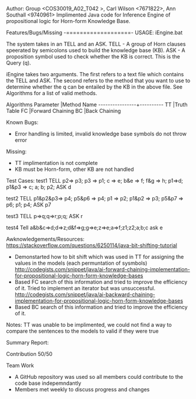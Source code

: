Author: Group <COS30019_A02_T042 >, Carl Wilson <7671822>, Ann Southall <9740961>
Implimented Java code for Inference Engine of propositional logic for Horn-form Knowledge Base.

Features/Bugs/Missing
-===================-
USAGE:
	iEngine.bat <file> <method>

The system takes in an TELL and an ASK.
TELL - A group of Horn clauses speerated by semicolons used to build the knowledge base (KB).
ASK - A proposition symbol used to check whether the KB is correct. This is the Query (q).

iEngine takes two arguments.
The first refers to a text file which contains the TELL and ASK.
The second refers to the method that you want to use to determine whether the q can be entailed by the KB in the above file. See Algorithms for a list of valid methods.

Algorithms
Parameter	|Method Name
----------------+----------
TT		|Truth Table
FC		|Forward Chaining
BC		|Back Chaining


Known Bugs:
 - Error handling is limited, invalid knowledge base symbols do not throw error

Missing:
 - TT implimentation is not complete
 - KB must be Horn-form, other KB are not handled

Test Cases:
test1
TELL
p2=> p3; p3 => p1; c => e; b&e => f; f&g => h; p1=>d; p1&p3 => c; a; b; p2;
ASK
d

test2
TELL
p1&p2&p3=> p4; p5&p6 => p4; p1 => p2; p1&p2 => p3; p5&p7 => p6; p1; p4;
ASK
p7

test3
TELL
p=>q;q=>r;p;q;
ASK
r

test4
Tell
a&b&c=>d;d=>z;d&f=>g;g=>e;z=>e;a=>f;z1;z2;a;b;c
ask
e

Awknowledgements/Resources:
https://stackoverflow.com/questions/6250114/java-bit-shifting-tutorial
- Demonstarted how to bit shift which was used in TT for assigning the values in the models (each permuntation of sysmbols)
http://codegists.com/snippet/java/ai-forward-chaining-implementation-for-propositional-logic-horn-form-knowledge-bases
- Based FC search of this information and tried to improve the efficiency of it. Tried to implement an iterator but was unsuccessful.
http://codegists.com/snippet/java/ai-backward-chaining-implementation-for-propositional-logic-horn-form-knowledge-bases
- Based BC search of this information and tried to improve the efficiency of it.

Notes:
TT was unable to be implimented, we could not find a way to compare the sentences to the models to valid if they were true

Summary Report:

Contribution
50/50

Team Work
 - A GitHub repository was used so all members could contribute to the code base indepemndantly
 - Members met weekly to discuss progress and changes
